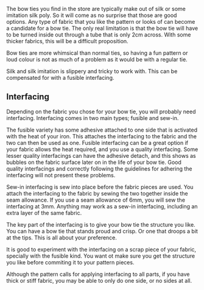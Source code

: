 The bow ties you find in the store are typically make out of silk or some imitation silk poly. 
So it will come as no surprise that those are good options. Any type of fabric that you like
the pattern or looks of can become a candidate for a bow tie. The only real limitation is 
that the bow tie will have to be turned inside out through a tube that is only 2cm across. 
With some thicker fabrics, this will be a difficult proposition. 

Bow ties are more whimsical than normal ties, so having a fun pattern or loud colour is not
as much of a problem as it would be with a regular tie. 

Silk and silk imitation is slippery and tricky to work with. This can be compensated for with 
a fusible interfacing.

## Interfacing

Depending on the fabric you chose for your bow tie, you will probably need interfacing. Interfacing
comes in two main types; fusible and sew-in. 

The fusible variety has some adhesive attached to one side that is activated with the heat 
of your iron. This attaches the interfacing to the fabric and the two can then be used as one. 
Fusible interfacing can be a great option if your fabric allows the heat required, and you 
use a quality interfacing. Some lesser quality interfacings can have the adhesive detach, 
and this shows as bubbles on the fabric surface later on in the life of your bow tie. Good
quality interfacings and correctly following the guidelines for adhering the interfacing 
will not present these problems.

Sew-in interfacing is sew into place before the fabric pieces are used. You attach the 
interfacing to the fabric by sewing the two together inside the seam allowance. If you use
a seam allowance of 6mm, you will sew the interfacing at 3mm. 
Anything may work as a sew-in interfacing, including an extra layer of the same fabric. 

The key part of the interfacing is to give your bow tie the structure you like. You can have 
a bow tie that stands proud and crisp. Or one that droops a bit at the tips. This is all about
your preference. 

It is good to experiment with the interfacing on a scrap piece of your fabric, specially with
the fusible kind. You want ot make sure you get the structure you like before commiting it 
to your pattern pieces.

Although the pattern calls for applying interfacing to all parts, if you have thick or stiff 
fabric, you may be able to only do one side, or no sides at all.

